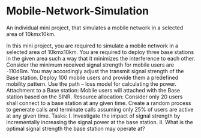 # Mobile-Network-Simulation
An individual mini project, that simulates a mobile network in a selected area of 10kmx10km.

In this mini project, you are required to simulate a mobile network in a selected area of 10kmx10km. You are required to deploy three base stations in the given area such a way that it minimizes the interference to each other.
Consider the minimum received signal strength for mobile users are -110dBm. You may accordingly adjust the transmit signal strength of the Base station.
Deploy 100 mobile users and provide them a predefined mobility pattern. Use the path – loss model for calculating the power.
Attachment to a Base station: Mobile users will attached with the Base station based on the SINR.
Resource allocation:
Consider only 20 users shall connect to a base station at any given time. Create a random process to generate calls and terminate calls assuming only 25% of users are active at any given time.
Tasks: I.
Investigate the impact of signal strength by incrementally increasing the signal power at the base station.
II. What is the optimal signal strength the base station may operate at?
